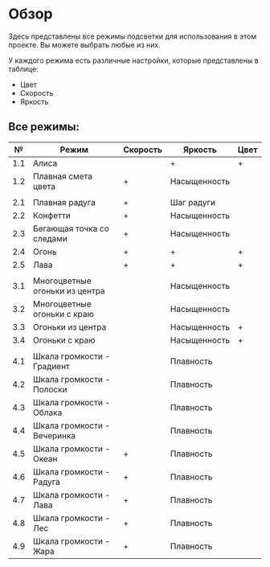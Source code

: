 # Обзор
Здесь представлены все режимы подсветки для использования в этом проекте. 
Вы можете выбрать любые из них.

У каждого режима есть различные настройки, которые представлены в таблице: 
* Цвет
* Скорость
* Яркость

## Все режимы:
| №   | Режим                          | Скорость | Яркость      | Цвет |
|-----|--------------------------------|----------|--------------|------|
| 1.1 | Алиса                          |          | +            | +    |
| 1.2 | Плавная смета цвета            | +        | Насыщенность |      |
|     |                                |          |              |      |
| 2.1 | Плавная радуга                 | +        | Шаг радуги   |      |
| 2.2 | Конфетти                       | +        | Насыщенность |      |
| 2.3 | Бегающая точка со следами      | +        | Насыщенность |      |
| 2.4 | Огонь                          | +        | +            | +    |
| 2.5 | Лава                           | +        | +            | +    |
|     |                                |          |              |      |
| 3.1 | Многоцветные огоньки из центра |          | Насыщенность |      |
| 3.2 | Многоцветные огоньки с краю    |          | Насыщенность |      |
| 3.3 | Огоньки из центра              |          | Насыщенность | +    |
| 3.4 | Огоньки с краю                 |          | Насыщенность | +    |
|     |                                |          |              |      |
| 4.1 | Шкала громкости - Градиент     |          | Плавность    |      |
| 4.2 | Шкала громкости - Полоски      |          | Плавность    |      |
| 4.3 | Шкала громкости - Облака       |          | Плавность    |      |
| 4.4 | Шкала громкости - Вечеринка    |          | Плавность    |      |
| 4.5 | Шкала громкости - Океан        | +        | Плавность    |      |
| 4.6 | Шкала громкости - Радуга       | +        | Плавность    |      |
| 4.7 | Шкала громкости - Лава         | +        | Плавность    |      |
| 4.8 | Шкала громкости - Лес          | +        | Плавность    |      |
| 4.9 | Шкала громкости - Жара         | +        | Плавность    |      |